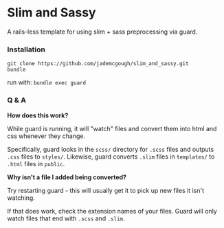 # Slim and Sassy
A rails-less template for using slim + sass preprocessing via guard.

### Installation
```
git clone https://github.com/jademcgough/slim_and_sassy.git
bundle
```

run with: `bundle exec guard`

### Q & A
**How does this work?**

While guard is running, it will "watch" files and convert them into html and css whenever they change.

Specifically, guard looks in the `scss/` directory for `.scss` files and outputs `.css` files to `styles/`. Likewise, guard
converts `.slim` files in `templates/` to `.html` files in `public`.

**Why isn't a file I added being converted?**

Try restarting guard - this will usually get it to pick up new files it isn't watching.

If that does work, check the extension names of your files. Guard will only watch files that end with `.scss` and `.slim`.
